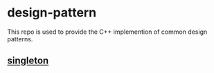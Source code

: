 # design-pattern
This repo is used to provide the C++ implemention of common design patterns.

## [singleton](singleton/singleton.md)
